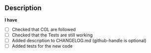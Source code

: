## Description

<!-- What does this PR do -->

<!-- Does this solve an existing issue, then please reference with #issue-number -->

**I have**

- [ ] Checked that CGL are followed
- [ ] Checked that the Tests are still working
- [ ] Added description to CHANGELOG.md (github-handle is optional)
- [ ] Added tests for the new code
